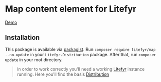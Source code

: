 # Map content element for Litefyr

[Demo](https://elements.litefyr.io/map)

## Installation

This package is available via [packagist]. Run `composer require litefyr/map --no-update` in your
`Litefyr.Distribution` package. After that, run `composer update` in your root directory.

> In order to work correctly you'll need a working [Litefyr] instance running. Here you'll find the basis [Distribution]

[litefyr]: https://litefyr.io
[distribution]: https://github.com/Litefyr/Distribution
[packagist]: https://packagist.org/packages/litefyr/map
